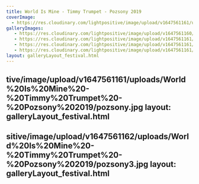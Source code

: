 ```yaml
---
title: World Is Mine - Timmy Trumpet - Pozsony 2019
coverImage:
  - https://res.cloudinary.com/lightpositive/image/upload/v1647561161/uploads/World%20Is%20Mine%20-%20Timmy%20Trumpet%20-%20Pozsony%202019/pozsony2.jpg
galleryImages:
   - https://res.cloudinary.com/lightpositive/image/upload/v1647561160/uploads/World%20Is%20Mine%20-%20Timmy%20Trumpet%20-%20Pozsony%202019/pozsony4.jpg
   - https://res.cloudinary.com/lightpositive/image/upload/v1647561161/uploads/World%20Is%20Mine%20-%20Timmy%20Trumpet%20-%20Pozsony%202019/pozsony1.jpg
   - https://res.cloudinary.com/lightpositive/image/upload/v1647561161/uploads/World%20Is%20Mine%20-%20Timmy%20Trumpet%20-%20Pozsony%202019/pozsony5.jpg
   - https://res.cloudinary.com/lightpositive/image/upload/v1647561161/uploads/World%20Is%20Mine%20-%20Timmy%20Trumpet%20-%20Pozsony%202019/pozsony2.jpg
layout: galleryLayout_festival.html
---
```

tive/image/upload/v1647561161/uploads/World%20Is%20Mine%20-%20Timmy%20Trumpet%20-%20Pozsony%202019/pozsony.jpg
layout: galleryLayout_festival.html
---
sitive/image/upload/v1647561162/uploads/World%20Is%20Mine%20-%20Timmy%20Trumpet%20-%20Pozsony%202019/pozsony3.jpg
layout: galleryLayout_festival.html
---
